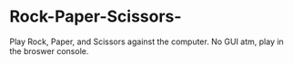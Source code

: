# Rock-Paper-Scissors-
Play Rock, Paper, and Scissors against the computer. No GUI atm, play in the broswer console. 
